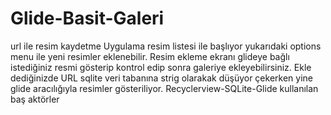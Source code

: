 # Glide-Basit-Galeri
url ile resim kaydetme
Uygulama resim listesi ile başlıyor yukarıdaki options menu ile yeni resimler eklenebilir.
Resim ekleme ekranı glideye bağlı istediğiniz resmi gösterip kontrol edip sonra galeriye ekleyebilirsiniz.
Ekle dediğinizde URL sqlite veri tabanına strig olarakak düşüyor çekerken yine glide aracılığıyla resimler gösteriliyor.
Recyclerview-SQLite-Glide kullanılan baş aktörler 
